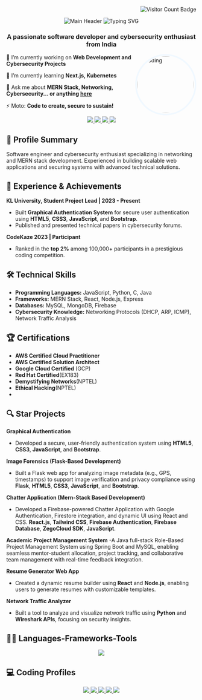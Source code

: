 <p align="right">
    <img src="https://visitor-badge.laobi.icu/badge?page_id=kowshike.kowshike" alt="Visitor Count Badge"/>
</p>
<p align="center">
  <img src="./mainhead.gif" alt="Main Header">
  <img src="https://readme-typing-svg.herokuapp.com/?font=Righteous&size=35&center=true&vCenter=true&width=500&height=70&duration=4000&lines=Hi+There!+👋;+I'm+KOWSHIK+EMMADISETTY!;" alt="Typing SVG">
</p>

<h3 align="center">A passionate software developer and cybersecurity enthusiast from India</h3>

<div>
  <img align="right" alt="Coding" width="150" height="150" style="border: 4px solid aliceblue; padding: 2px; border-radius:50%;" src="./kowshik.png">
  <div>
  
🔭 I’m currently working on **Web Development and Cybersecurity Projects**

🌱 I’m currently learning **Next.js, Kubernetes**

💬 Ask me about **MERN Stack, Networking, Cybersecurity... or anything [here](https://github.com/kowshike/kowshike/issues)**

⚡ Moto: **Code to create, secure to sustain!**

  </div>
</div>

<div align="center"> 
  <a href="mailto:kowshikemmadisetty@gmail.com">
    <img src="https://img.shields.io/badge/Gmail-333333?style=for-the-badge&logo=gmail&logoColor=red" />
  </a>
  <a href="https://linkedin.com/in/kowshik-emmadisetty" target="_blank">
    <img src="https://img.shields.io/badge/LinkedIn-0077B5?style=for-the-badge&logo=linkedin&logoColor=white" />
  </a>
  <a href="https://portfolio-kowshik.netlify.app" target="_blank">
     <img src="https://img.shields.io/badge/Portfolio-FF5722?style=for-the-badge&logo=todoist&logoColor=white" />
  </a>
  <a href="/resume.pdf">
     <img src="https://img.shields.io/badge/View%20Resume-PDF-red?style=for-the-badge&logo=adobeacrobatreader" />
  </a>
</div>

## 📝 Profile Summary

Software engineer and cybersecurity enthusiast specializing in networking and MERN stack development. Experienced in building scalable web applications and securing systems with advanced technical solutions.

## 💼 Experience & Achievements

**KL University, Student Project Lead | 2023 - Present**

- Built **Graphical Authentication System** for secure user authentication using **HTML5**, **CSS3**, **JavaScript**, and **Bootstrap**.
- Published and presented technical papers in cybersecurity forums.

**CodeKaze 2023 | Participant**

- Ranked in the **top 2%** among 100,000+ participants in a prestigious coding competition.

## 🛠️ Technical Skills

- **Programming Languages:** JavaScript, Python, C, Java
- **Frameworks:** MERN Stack, React, Node.js, Express
- **Databases:** MySQL, MongoDB, Firebase
- **Cybersecurity Knowledge:** Networking Protocols (DHCP, ARP, ICMP), Network Traffic Analysis

## 🏆 Certifications

- **AWS Certified Cloud Practitioner** 
- **AWS Certified Solution Architect**
- **Google Cloud Certified** (GCP)
- **Red Hat Certified**(EX183)
- **Demystifying Networks**(NPTEL)
- **Ethical Hacking**(NPTEL)
- 
## 🔍 Star Projects

**Graphical Authentication**

- Developed a secure, user-friendly authentication system using **HTML5**, **CSS3**, **JavaScript**, and **Bootstrap**.

**Image Forensics (Flask-Based Development)**

- Built a Flask web app for analyzing image metadata (e.g., GPS, timestamps) to support image verification and privacy compliance using **Flask**, **HTML5**, **CSS3**, **JavaScript**, and **Bootstrap**.

**Chatter Application  (Mern-Stack Based Development)**

- Developed a Firebase-powered Chatter Application with Google Authentication, Firestore integration, and dynamic UI using React and CSS.  **React.js**, **Tailwind CSS**, **Firebase Authentication**, **Firebase Database**, **ZegoCloud SDK**, **JavaScript**.

**Academic Project Management System**
-A Java full-stack Role-Based Project Management System using Spring Boot and MySQL, enabling seamless mentor-student allocation, project tracking, and collaborative team management with real-time feedback integration.
  
**Resume Generator Web App**

- Created a dynamic resume builder using **React** and **Node.js**, enabling users to generate resumes with customizable templates.

**Network Traffic Analyzer**

- Built a tool to analyze and visualize network traffic using **Python** and **Wireshark APIs**, focusing on security insights.

<h2>🧑‍💻 Languages-Frameworks-Tools</h2>
<div align="center">
    <img src="https://skillicons.dev/icons?i=react,bootstrap,html,css,vscode,github,nodejs,python,mongodb,mysql,java,tailwind,firebase" />
</div>

## 💻 Coding Profiles

<p align="center">
  <p align="center">
  <a href="https://leetcode.com/kowshikemmadisetty/">
    <img src="https://img.shields.io/badge/LeetCode-FFA116?style=for-the-badge&logo=leetcode&logoColor=white" />
  </a>
  <a href="https://github.com/kowshike">
    <img src="https://img.shields.io/badge/GitHub-181717?style=for-the-badge&logo=github&logoColor=white" />
  </a>
  <a href="[https://www.codechef.com/users/kowshikemmadisetty](https://www.codechef.com/users/klu_2100031921)">
    <img src="https://img.shields.io/badge/CodeChef-5B4638?style=for-the-badge&logo=codechef&logoColor=white" />
  </a>
  <a href="[https://codeforces.com/profile/kowshikemmadisett](https://codeforces.com/profile/Kowshik.Emmadisetty)y">
    <img src="https://img.shields.io/badge/CodeForces-1F8ACB?style=for-the-badge&logo=codeforces&logoColor=white" />
  </a>
  <a href="https://atcoder.jp/users/klu2100031921">
    <img src="https://img.shields.io/badge/AtCoder-00A9E0?style=for-the-badge&logo=atcoder&logoColor=white" />
  </a>
</p>

</p>
